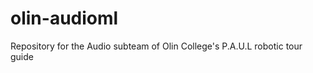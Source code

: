 olin-audioml
============

Repository for the Audio subteam of Olin College's P.A.U.L robotic tour guide
